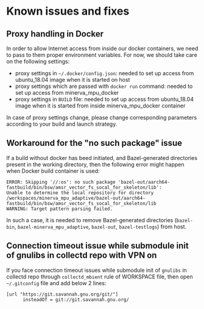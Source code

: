 # Known issues and fixes

## Proxy handling in Docker

In order to allow Internet access from inside our docker containers, we need to pass to them proper
environment variables. For now, we should take care on the following settings:

- proxy settings in `~/.docker/config.json`: needed to set up access from ubuntu_18.04 image
  when it is started on host
- proxy settings which are passed with `docker run` command: needed to set up access from
  minerva_mpu_docker
- proxy settings in `BUILD` file: needed to set up access from ubuntu_18.04 image when it is started
  from inside minerva_mpu_docker container

In case of proxy settings change, please change corresponding parameters according to your build and
launch strategy.

## Workaround for the "no such package" issue

If a build without docker has beed initiated, and Bazel-generated directories present in the working directory, then the
following error might happen when Docker build container is used:

```
ERROR: Skipping '//:os': no such package 'bazel-out/aarch64-fastbuild/bin/bsw/amsr_vector_fs_socal_for_skeleton/lib':
Unable to determine the local repository for directory
/workspaces/minerva_mpu_adaptive/bazel-out/aarch64-fastbuild/bin/bsw/amsr_vector_fs_socal_for_skeleton/lib
WARNING: Target pattern parsing failed.
```

In such a case, it is needed to remove Bazel-generated directories (`bazel-bin`, `bazel-minerva_mpu_adaptive`,
`bazel-out`, `bazel-testlogs`) from host.

## Connection timeout issue while submodule init of gnulibs in collectd repo with VPN on

If you face connection timeout issues while submodule init of `gnulibs` in collectd repo through `collectd_mbient` rule
of WORKSPACE file, then open `~/.gitconfig` file and add below 2 lines:

```
[url "https://git.savannah.gnu.org/git/"]
      insteadOf = git://git.savannah.gnu.org/
```
